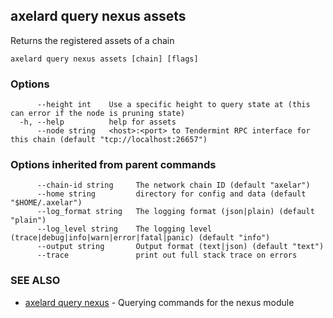 ## axelard query nexus assets

Returns the registered assets of a chain

```
axelard query nexus assets [chain] [flags]
```

### Options

```
      --height int    Use a specific height to query state at (this can error if the node is pruning state)
  -h, --help          help for assets
      --node string   <host>:<port> to Tendermint RPC interface for this chain (default "tcp://localhost:26657")
```

### Options inherited from parent commands

```
      --chain-id string     The network chain ID (default "axelar")
      --home string         directory for config and data (default "$HOME/.axelar")
      --log_format string   The logging format (json|plain) (default "plain")
      --log_level string    The logging level (trace|debug|info|warn|error|fatal|panic) (default "info")
      --output string       Output format (text|json) (default "text")
      --trace               print out full stack trace on errors
```

### SEE ALSO

- [axelard query nexus](axelard_query_nexus.md)	 - Querying commands for the nexus module
